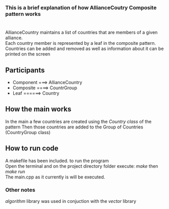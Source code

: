 ### This is a brief explanation of how AllianceCoutry Composite pattern works

#

AllianceCountry maintains a list of countries that are members of a given alliance.<br>
Each country member is represented by a leaf in the composite pattern.
Countries can be added and removed as well as information about it can be printed on the screen

## Participants
<ul>
<li> Component ===> AllianceCountry</li> 
<li> Composite ====> CountrGroup</li>
<li> Leaf ======> Country </li>
</ul>

## How the main works

In the main a few countries are created using the _Country class_ of the pattern
Then those countries are added to the Group of Countries (CountryGroup class)

## How to run code
A makefile has been included. to run the program <br>
Open the terminal and on the project directory folder execute: _make_ then _make run_ <br>
The main.cpp as it currently is will be executed.

### Other notes
_algorithm_  library was used in conjuction with the _vector_ library
